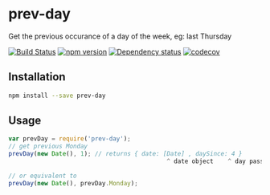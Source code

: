 # prev-day
Get the previous occurance of a day of the week, eg: last Thursday


[![Build Status](https://travis-ci.org/cedmax/prev-day.svg?branch=master)](https://travis-ci.org/cedmax/prev-day)
[![npm version](https://badge.fury.io/js/prev-day.svg)](https://badge.fury.io/js/prev-day)
[![Dependency status](https://david-dm.org/cedmax/prev-day.svg)](https://david-dm.org)
[![codecov](https://codecov.io/gh/cedmax/prev-day/branch/master/graph/badge.svg)](https://codecov.io/gh/cedmax/prev-day)


## Installation

```bash
npm install --save prev-day
```

## Usage

```javascript
var prevDay = require('prev-day');
// get previous Monday
prevDay(new Date(), 1); // returns { date: [Date] , daySince: 4 }
                                            ^ date object    ^ day passed since prev Monday

// or equivalent to
prevDay(new Date(), prevDay.Monday);
```